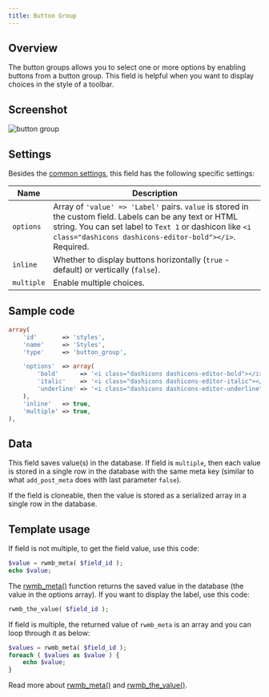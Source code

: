 ```yaml
---
title: Button Group
---
```


## Overview

The button groups allows you to select one or more options by enabling buttons from a button group. This field is helpful when you want to display choices in the style of a toolbar.

## Screenshot

![button group](https://i.imgur.com/gVAILxbl.png)

## Settings

Besides the [common settings](/creating-fields-with-code/#field-settings), this field has the following specific settings:

Name | Description
--- | ---
`options` | Array of `'value' => 'Label'` pairs. `value` is stored in the custom field. Labels can be any text or HTML string. You can set label to `Text 1` or dashicon like `<i class="dashicons dashicons-editor-bold"></i>`. Required.
`inline` | Whether to display buttons horizontally (`true` - default) or vertically (`false`).
`multiple` | Enable multiple choices.

## Sample code

```php
array(
    'id'       => 'styles',
    'name'     => 'Styles',
    'type'     => 'button_group',

    'options'  => array(
        'bold'      => '<i class="dashicons dashicons-editor-bold"></i>',
        'italic'    => '<i class="dashicons dashicons-editor-italic"></i>',
        'underline' => '<i class="dashicons dashicons-editor-underline"></i>',
    ),
    'inline'   => true,
    'multiple' => true,
),
```

## Data

This field saves value(s) in the database. If field is `multiple`, then each value is stored in a single row in the database with the same meta key (similar to what `add_post_meta` does with last parameter `false`).

If the field is cloneable, then the value is stored as a serialized array in a single row in the database.

## Template usage

If field is not multiple, to get the field value, use this code:

```php
$value = rwmb_meta( $field_id );
echo $value;
```
The [rwmb_meta()](/rwmb-meta/) function returns the saved value in the database (the value in the options array). If you want to display the label, use this code:

```php
rwmb_the_value( $field_id );
```

If field is multiple, the returned value of `rwmb_meta` is an array and you can loop through it as below:

```php
$values = rwmb_meta( $field_id );
foreach ( $values as $value ) {
    echo $value;
}
```

Read more about [rwmb_meta()](/rwmb-meta/) and [rwmb_the_value()](/rwmb-the-value/).
